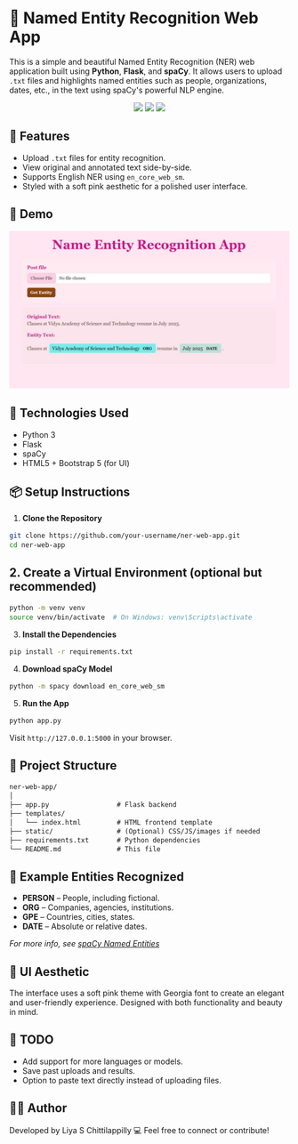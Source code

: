 # 🌸 Named Entity Recognition Web App

This is a simple and beautiful Named Entity Recognition (NER) web application built using **Python**, **Flask**, and **spaCy**. It allows users to upload `.txt` files and highlights named entities such as people, organizations, dates, etc., in the text using spaCy's powerful NLP engine.

<p align="center">
  <img src="https://img.shields.io/badge/Python-3.10+-blue.svg" />
  <img src="https://img.shields.io/badge/Flask-Web_Framework-green.svg" />
  <img src="https://img.shields.io/badge/spaCy-NLP_Library-purple.svg" />
</p>

## 🧠 Features

- Upload `.txt` files for entity recognition.
- View original and annotated text side-by-side.
- Supports English NER using `en_core_web_sm`.
- Styled with a soft pink aesthetic for a polished user interface.

## 🚀 Demo

<img src="Named Entity Recognition App.jpg" alt="NER App Screenshot" width="700">

## 🔧 Technologies Used

- Python 3
- Flask
- spaCy
- HTML5 + Bootstrap 5 (for UI)

## 📦 Setup Instructions

1. **Clone the Repository**

```bash
git clone https://github.com/your-username/ner-web-app.git
cd ner-web-app
```

## 2. **Create a Virtual Environment (optional but recommended)**

```bash
python -m venv venv
source venv/bin/activate  # On Windows: venv\Scripts\activate
```

3. **Install the Dependencies**

```bash
pip install -r requirements.txt
```

4. **Download spaCy Model**

```bash
python -m spacy download en_core_web_sm
```

5. **Run the App**

```bash
python app.py
```

Visit `http://127.0.0.1:5000` in your browser.

## 📁 Project Structure

```
ner-web-app/
│
├── app.py                 # Flask backend
├── templates/
│   └── index.html         # HTML frontend template
├── static/                # (Optional) CSS/JS/images if needed
├── requirements.txt       # Python dependencies
└── README.md              # This file
```

## 📝 Example Entities Recognized

* **PERSON** – People, including fictional.
* **ORG** – Companies, agencies, institutions.
* **GPE** – Countries, cities, states.
* **DATE** – Absolute or relative dates.

*For more info, see [spaCy Named Entities](https://spacy.io/api/annotation#named-entities)*

## 💖 UI Aesthetic

The interface uses a soft pink theme with Georgia font to create an elegant and user-friendly experience. Designed with both functionality and beauty in mind.

## 📌 TODO

* Add support for more languages or models.
* Save past uploads and results.
* Option to paste text directly instead of uploading files.

## 🧑‍💻 Author

Developed by Liya S Chittilappilly 💻
Feel free to connect or contribute!

